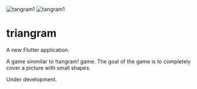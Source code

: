![tangram1](https://user-images.githubusercontent.com/20933329/130906221-8a9ccf45-7d25-4d36-9dbd-ea2a1da22c48.png)
![tangram1](https://user-images.githubusercontent.com/20933329/130906282-69dc2308-8b6a-4e74-a771-27b6141cf0d1.png)



# triangram

A new Flutter application.

A game simmilar to !tangram! game. The goal of the game is  to completely cover a picture
with small shapes.

Under development.

